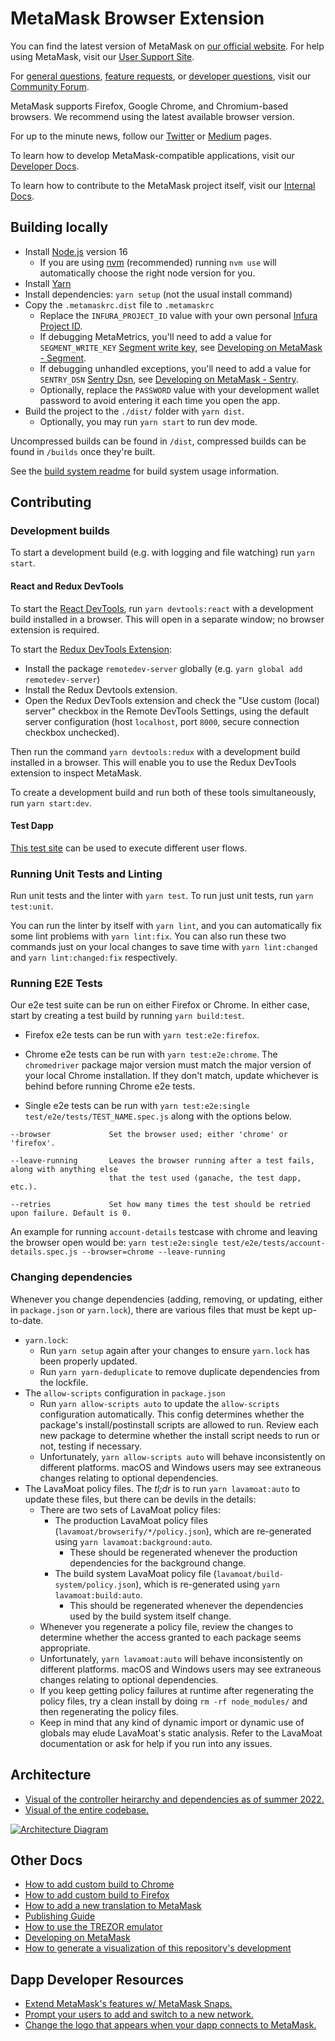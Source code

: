 # MetaMask Browser Extension

You can find the latest version of MetaMask on [our official website](https://metamask.io/). For help using MetaMask, visit our [User Support Site](https://metamask.zendesk.com/hc/en-us).

For [general questions](https://community.metamask.io/c/learn/26), [feature requests](https://community.metamask.io/c/feature-requests-ideas/13), or [developer questions](https://community.metamask.io/c/developer-questions/11), visit our [Community Forum](https://community.metamask.io/).

MetaMask supports Firefox, Google Chrome, and Chromium-based browsers. We recommend using the latest available browser version.

For up to the minute news, follow our [Twitter](https://twitter.com/metamask) or [Medium](https://medium.com/metamask) pages.

To learn how to develop MetaMask-compatible applications, visit our [Developer Docs](https://metamask.github.io/metamask-docs/).

To learn how to contribute to the MetaMask project itself, visit our [Internal Docs](https://github.com/MetaMask/metamask-extension/tree/develop/docs).

## Building locally

- Install [Node.js](https://nodejs.org) version 16
    - If you are using [nvm](https://github.com/creationix/nvm#installation) (recommended) running `nvm use` will automatically choose the right node version for you.
- Install [Yarn](https://yarnpkg.com/en/docs/install)
- Install dependencies: `yarn setup` (not the usual install command)
- Copy the `.metamaskrc.dist` file to `.metamaskrc`
    - Replace the `INFURA_PROJECT_ID` value with your own personal [Infura Project ID](https://infura.io/docs).
    - If debugging MetaMetrics, you'll need to add a value for `SEGMENT_WRITE_KEY` [Segment write key](https://segment.com/docs/connections/find-writekey/), see [Developing on MetaMask - Segment](./development/README.md#segment).
    - If debugging unhandled exceptions, you'll need to add a value for `SENTRY_DSN` [Sentry Dsn](https://docs.sentry.io/product/sentry-basics/dsn-explainer/), see [Developing on MetaMask - Sentry](./development/README.md#sentry).
    - Optionally, replace the `PASSWORD` value with your development wallet password to avoid entering it each time you open the app.
- Build the project to the `./dist/` folder with `yarn dist`.
    - Optionally, you may run `yarn start` to run dev mode.

Uncompressed builds can be found in `/dist`, compressed builds can be found in `/builds` once they're built.

See the [build system readme](./development/build/README.md) for build system usage information.

## Contributing

### Development builds

To start a development build (e.g. with logging and file watching) run `yarn start`.

#### React and Redux DevTools

To start the [React DevTools](https://github.com/facebook/react-devtools), run `yarn devtools:react` with a development build installed in a browser. This will open in a separate window; no browser extension is required.

To start the [Redux DevTools Extension](https://github.com/reduxjs/redux-devtools/tree/main/extension):
- Install the package `remotedev-server` globally (e.g. `yarn global add remotedev-server`)
- Install the Redux Devtools extension.
- Open the Redux DevTools extension and check the "Use custom (local) server" checkbox in the Remote DevTools Settings, using the default server configuration (host `localhost`, port `8000`, secure connection checkbox unchecked).

Then run the command `yarn devtools:redux` with a development build installed in a browser. This will enable you to use the Redux DevTools extension to inspect MetaMask.

To create a development build and run both of these tools simultaneously, run `yarn start:dev`.

#### Test Dapp

[This test site](https://metamask.github.io/test-dapp/) can be used to execute different user flows.

### Running Unit Tests and Linting

Run unit tests and the linter with `yarn test`. To run just unit tests, run `yarn test:unit`.

You can run the linter by itself with `yarn lint`, and you can automatically fix some lint problems with `yarn lint:fix`. You can also run these two commands just on your local changes to save time with `yarn lint:changed` and `yarn lint:changed:fix` respectively.

### Running E2E Tests

Our e2e test suite can be run on either Firefox or Chrome. In either case, start by creating a test build by running `yarn build:test`.

- Firefox e2e tests can be run with `yarn test:e2e:firefox`.

- Chrome e2e tests can be run with `yarn test:e2e:chrome`. The `chromedriver` package major version must match the major version of your local Chrome installation. If they don't match, update whichever is behind before running Chrome e2e tests.

- Single e2e tests can be run with `yarn test:e2e:single test/e2e/tests/TEST_NAME.spec.js` along with the options below.

```console
--browser             Set the browser used; either 'chrome' or 'firefox'.

--leave-running       Leaves the browser running after a test fails, along with anything else 
                      that the test used (ganache, the test dapp, etc.).
                      
--retries             Set how many times the test should be retried upon failure. Default is 0.
```

An example for running `account-details` testcase with chrome and leaving the browser open would be:
`yarn test:e2e:single test/e2e/tests/account-details.spec.js --browser=chrome --leave-running`

### Changing dependencies

Whenever you change dependencies (adding, removing, or updating, either in `package.json` or `yarn.lock`), there are various files that must be kept up-to-date.

* `yarn.lock`:
  * Run `yarn setup` again after your changes to ensure `yarn.lock` has been properly updated.
  * Run `yarn yarn-deduplicate` to remove duplicate dependencies from the lockfile.
* The `allow-scripts` configuration in `package.json`
  * Run `yarn allow-scripts auto` to update the `allow-scripts` configuration automatically. This config determines whether the package's install/postinstall scripts are allowed to run. Review each new package to determine whether the install script needs to run or not, testing if necessary.
  * Unfortunately, `yarn allow-scripts auto` will behave inconsistently on different platforms. macOS and Windows users may see extraneous changes relating to optional dependencies.
* The LavaMoat policy files. The _tl;dr_ is to run `yarn lavamoat:auto` to update these files, but there can be devils in the details:
  * There are two sets of LavaMoat policy files:
    * The production LavaMoat policy files (`lavamoat/browserify/*/policy.json`), which are re-generated using `yarn lavamoat:background:auto`.
      * These should be regenerated whenever the production dependencies for the background change.
    * The build system LavaMoat policy file (`lavamoat/build-system/policy.json`), which is re-generated using `yarn lavamoat:build:auto`.
      * This should be regenerated whenever the dependencies used by the build system itself change.
  * Whenever you regenerate a policy file, review the changes to determine whether the access granted to each package seems appropriate.
  * Unfortunately, `yarn lavamoat:auto` will behave inconsistently on different platforms.
  macOS and Windows users may see extraneous changes relating to optional dependencies.
  * If you keep getting policy failures at runtime after regenerating the policy files, try a clean install by doing `rm -rf node_modules/` and then regenerating the policy files.
  * Keep in mind that any kind of dynamic import or dynamic use of globals may elude LavaMoat's static analysis.
  Refer to the LavaMoat documentation or ask for help if you run into any issues.

## Architecture

- [Visual of the controller heirarchy and dependencies as of summer 2022.](https://gist.github.com/rekmarks/8dba6306695dcd44967cce4b6a94ae33)
- [Visual of the entire codebase.](https://mango-dune-07a8b7110.1.azurestaticapps.net/?repo=metamask%2Fmetamask-extension)

[![Architecture Diagram](./docs/architecture.png)][1]

## Other Docs

- [How to add custom build to Chrome](./docs/add-to-chrome.md)
- [How to add custom build to Firefox](./docs/add-to-firefox.md)
- [How to add a new translation to MetaMask](./docs/translating-guide.md)
- [Publishing Guide](./docs/publishing.md)
- [How to use the TREZOR emulator](./docs/trezor-emulator.md)
- [Developing on MetaMask](./development/README.md) 
- [How to generate a visualization of this repository's development](./development/gource-viz.sh)

## Dapp Developer Resources
- [Extend MetaMask's features w/ MetaMask Snaps.](https://docs.metamask.io/guide/snaps.html)
- [Prompt your users to add and switch to a new network.](https://medium.com/metamask/connect-users-to-layer-2-networks-with-the-metamask-custom-networks-api-d0873fac51e5)
- [Change the logo that appears when your dapp connects to MetaMask.](https://docs.metamask.io/guide/defining-your-icon.html)

[1]: http://www.nomnoml.com/#view/%5B%3Cactor%3Euser%5D%0A%0A%5Bmetamask-ui%7C%0A%20%20%20%5Btools%7C%0A%20%20%20%20%20react%0A%20%20%20%20%20redux%0A%20%20%20%20%20thunk%0A%20%20%20%20%20ethUtils%0A%20%20%20%20%20jazzicon%0A%20%20%20%5D%0A%20%20%20%5Bcomponents%7C%0A%20%20%20%20%20app%0A%20%20%20%20%20account-detail%0A%20%20%20%20%20accounts%0A%20%20%20%20%20locked-screen%0A%20%20%20%20%20restore-vault%0A%20%20%20%20%20identicon%0A%20%20%20%20%20config%0A%20%20%20%20%20info%0A%20%20%20%5D%0A%20%20%20%5Breducers%7C%0A%20%20%20%20%20app%0A%20%20%20%20%20metamask%0A%20%20%20%20%20identities%0A%20%20%20%5D%0A%20%20%20%5Bactions%7C%0A%20%20%20%20%20%5BbackgroundConnection%5D%0A%20%20%20%5D%0A%20%20%20%5Bcomponents%5D%3A-%3E%5Bactions%5D%0A%20%20%20%5Bactions%5D%3A-%3E%5Breducers%5D%0A%20%20%20%5Breducers%5D%3A-%3E%5Bcomponents%5D%0A%5D%0A%0A%5Bweb%20dapp%7C%0A%20%20%5Bui%20code%5D%0A%20%20%5Bweb3%5D%0A%20%20%5Bmetamask-inpage%5D%0A%20%20%0A%20%20%5B%3Cactor%3Eui%20developer%5D%0A%20%20%5Bui%20developer%5D-%3E%5Bui%20code%5D%0A%20%20%5Bui%20code%5D%3C-%3E%5Bweb3%5D%0A%20%20%5Bweb3%5D%3C-%3E%5Bmetamask-inpage%5D%0A%5D%0A%0A%5Bmetamask-background%7C%0A%20%20%5Bprovider-engine%5D%0A%20%20%5Bhooked%20wallet%20subprovider%5D%0A%20%20%5Bid%20store%5D%0A%20%20%0A%20%20%5Bprovider-engine%5D%3C-%3E%5Bhooked%20wallet%20subprovider%5D%0A%20%20%5Bhooked%20wallet%20subprovider%5D%3C-%3E%5Bid%20store%5D%0A%20%20%5Bconfig%20manager%7C%0A%20%20%20%20%5Brpc%20configuration%5D%0A%20%20%20%20%5Bencrypted%20keys%5D%0A%20%20%20%20%5Bwallet%20nicknames%5D%0A%20%20%5D%0A%20%20%0A%20%20%5Bprovider-engine%5D%3C-%5Bconfig%20manager%5D%0A%20%20%5Bid%20store%5D%3C-%3E%5Bconfig%20manager%5D%0A%5D%0A%0A%5Buser%5D%3C-%3E%5Bmetamask-ui%5D%0A%0A%5Buser%5D%3C%3A--%3A%3E%5Bweb%20dapp%5D%0A%0A%5Bmetamask-contentscript%7C%0A%20%20%5Bplugin%20restart%20detector%5D%0A%20%20%5Brpc%20passthrough%5D%0A%5D%0A%0A%5Brpc%20%7C%0A%20%20%5Bethereum%20blockchain%20%7C%0A%20%20%20%20%5Bcontracts%5D%0A%20%20%20%20%5Baccounts%5D%0A%20%20%5D%0A%5D%0A%0A%5Bweb%20dapp%5D%3C%3A--%3A%3E%5Bmetamask-contentscript%5D%0A%5Bmetamask-contentscript%5D%3C-%3E%5Bmetamask-background%5D%0A%5Bmetamask-background%5D%3C-%3E%5Bmetamask-ui%5D%0A%5Bmetamask-background%5D%3C-%3E%5Brpc%5D%0A

